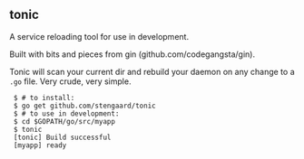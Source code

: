 tonic
-----
A service reloading tool for use in development.

Built with bits and pieces from gin (github.com/codegangsta/gin).

Tonic will scan your current dir and rebuild your daemon on any change
to a `.go` file. Very crude, very simple.

```
 $ # to install:
 $ go get github.com/stengaard/tonic
 $ # to use in development:
 $ cd $GOPATH/go/src/myapp
 $ tonic
 [tonic] Build successful
 [myapp] ready
```
